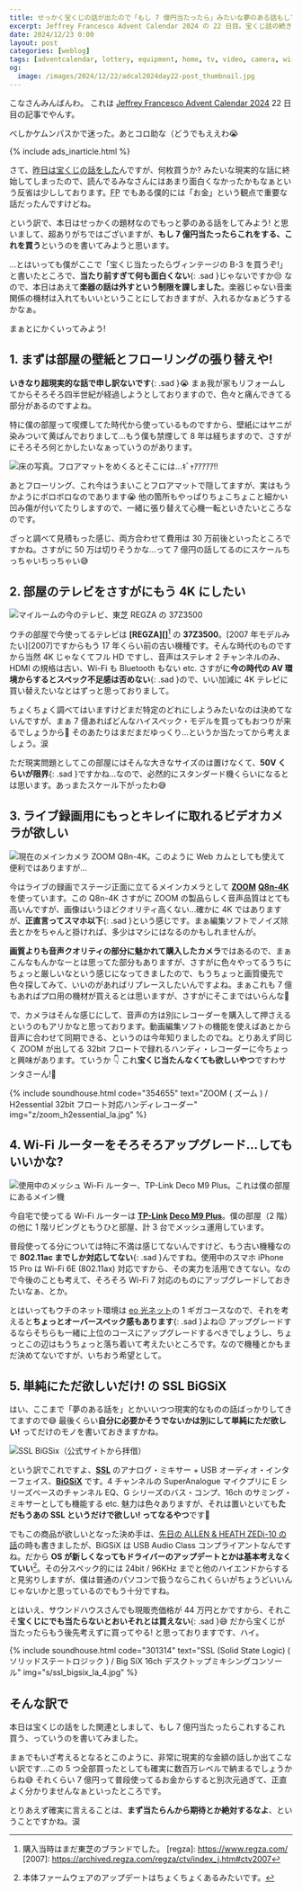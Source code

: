 ```yaml
---
title: せっかく宝くじの話が出たので「もし 7 億円当たったら」みたいな夢のある話もしておきましょうかね
excerpt: Jeffrey Francesco Advent Calendar 2024 の 22 日目。宝くじ話の続きでもうちょっと夢のある話もしておこうってことで色々書いてみましたが、7 億という金額と比較すると内容がとってもしょぼいものになってしまいました。涙
date: 2024/12/23 0:00
layout: post
categories: [weblog]
tags: [adventcalendar, lottery, equipment, home, tv, video, camera, wi-fi, mixer]
og:
  image: /images/2024/12/22/adcal2024day22-post_thumbnail.jpg
---
```


こなさんみんばんわ。
これは [Jeffrey Francesco Advent Calendar 2024][adcal] 22 日目の記事でやんす。

べしかケムンパスかで迷った。あとコロ助な（どうでもええわ😭

[adcal]: https://adventar.org/calendars/10886

{% include ads_inarticle.html %}

さて、[昨日は宝くじの話をした][1221]んですが、何枚買うか? みたいな現実的な話に終始してしまったので、読んでるみなさんにはあまり面白くなかったかもなぁという反省は少ししております。<abbr title="Financial Planner">FP</abbr> でもある僕的には「お金」という観点で重要な話だったんですけどね。

[1221]: /weblog/2024122101/

という訳で、本日はせっかくの題材なのでもっと夢のある話をしてみよう! と思いまして、超ありがちではございますが、**もし 7 億円当たったらこれをする、これを買う**というのを書いてみようと思います。

…とはいっても僕がここで「宝くじ当たったらヴィンテージの B-3 を買うぞ!」と書いたところで、**当たり前すぎて何も面白くない**{: .sad }じゃないですか😒
なので、本日はあえて**楽器の話は外すという制限を課しました**。楽器じゃない音楽関係の機材は入れてもいいということにしておきますが、入れるかなぁどうするかなぁ。

まぁとにかくいってみよう!


## 1. まずは部屋の壁紙とフローリングの張り替えや!

**いきなり超現実的な話で申し訳ないです**{: .sad }😭 まぁ我が家もリフォームしてからそろそろ四半世紀が経過しようとしておりますので、色々と痛んできてる部分があるのですよね。

特に僕の部屋って喫煙してた時代から使っているものですから、壁紙にはヤニが染みついて黄ばんでおりまして…もう僕も禁煙して 8 年は経ちますので、さすがにそろそろ何とかしたいなぁっていうのがあります。

![床の写真。フロアマットをめくるとそこには…ｷﾞｬｱｱｱｱｱ!!](/images/2024/12/22/floor.jpg)

あとフローリング、これ今はうまいことフロアマットで隠してますが、実はもうかようにボロボロなのであります😭 他の箇所もやっぱりちょこちょこと細かい凹み傷が付いてたりしますので、一緒に張り替えて心機一転といきたいところなのです。

ざっと調べて見積もった感じ、両方合わせて費用は 30 万前後といったところですかね。さすがに 50 万は切りそうかな…って 7 億円の話してるのにスケールちっちゃいちっちゃい😅


## 2. 部屋のテレビをさすがにもう 4K にしたい

![マイルームの今のテレビ、東芝 REGZA の 37Z3500](/images/2024/12/22/regza.jpg)

ウチの部屋で今使ってるテレビは <b>[REGZA][]</b>[^1] の <b>37Z3500</b>。[2007 年モデルみたい][2007]ですからもう 17 年くらい前の古い機種です。そんな時代のものですから当然 4K じゃなくてフル HD ですし、音声はステレオ 2 チャンネルのみ、HDMI の規格は古い、Wi-Fi も Bluetooth もない etc. さすがに**今の時代の AV 環境からするとスペック不足感は否めない**{: .sad }ので、いい加減に 4K テレビに買い替えたいなとはずっと思っておりまして。

[^1]: 購入当時はまだ東芝のブランドでした。
[regza]: https://www.regza.com/
[2007]: https://archived.regza.com/regza/ctv/index_j.htm#ctv2007

ちょくちょく調べてはいますけどまだ特定のどれにしようみたいなのは決めてないんですが、まぁ 7 億あればどんなハイスペック・モデルを買ってもおつりが来るでしょうから🤣 そのあたりはまだまだゆっくり…というか当たってから考えましょう。涙

ただ現実問題としてこの部屋にはそんな大きなサイズのは置けなくて、**50V くらいが限界**{: .sad }ですかね…なので、必然的にスタンダード機くらいになるとは思います。あっまたスケール下がったわ😅


## 3. ライブ録画用にもっとキレイに取れるビデオカメラが欲しい

![現在のメインカメラ ZOOM Q8n-4K。このように Web カムとしても使えて便利ではありますが…](/images/2024/12/22/zoom.jpg)

今はライブの録画でステージ正面に立てるメインカメラとして <b>[ZOOM][]</b> <b>[Q8n-4K][q8n4k]</b> を使っています。この Q8n-4K さすがに ZOOM の製品らしく音声品質はとても高いんですが、画像はいうほどクオリティ高くない…確かに 4K ではありますが、**正直言ってスマホ以下**{: .sad }という感じです。まぁ編集ソフトでノイズ除去とかをちゃんと掛ければ、多少はマシにはなるのかもしれませんが。

[zoom]: https://zoomcorp.com/ja/jp/
[q8n4k]: https://zoomcorp.com/ja/jp/video-recorders/video-recorders/q8n-4k/

**画質よりも音声クオリティの部分に魅かれて購入したカメラ**ではあるので、まぁこんなもんかなーとは思ってた部分もありますが、さすがに色々やってるうちにちょっと厳しいなという感じになってきましたので、もうちょっと画質優先で色々探してみて、いいのがあればリプレースしたいんですよね。まぁこれも 7 億もあればプロ用の機材が買えるとは思いますが、さすがにそこまではいらんな🤣

で、カメラはそんな感じにして、音声の方は別にレコーダーを購入して押さえるというのもアリかなと思っております。動画編集ソフトの機能を使えばあとから音声に合わせて同期できる、というのは今年知りましたのでね。とりあえず同じく ZOOM が出してる 32bit フロートで録れるハンディ・レコーダーに今ちょっと興味があります。ていうか 👇 これ**宝くじ当たんなくても欲しいやつ**ですわサンタさーん!🎅

{% include soundhouse.html code="354655" text="ZOOM ( ズーム ) / H2essential 32bit フロート対応ハンディレコーダー" img="z/zoom_h2essential_la.jpg" %}


## 4. Wi-Fi ルーターをそろそろアップグレード…してもいいかな?

![使用中のメッシュ Wi-Fi ルーター、TP-Link Deco M9 Plus。これは僕の部屋にあるメイン機](/images/2024/12/22/deco.jpg)

今自宅で使ってる Wi-Fi ルーターは <b>[TP-Link][tplink]</b><b> [Deco M9 Plus][decom9]</b>。僕の部屋（2 階）の他に 1 階リビングともうひと部屋、計 3 台でメッシュ運用しています。

[tplink]: https://www.tp-link.com/jp/
[decom9]: https://www.tp-link.com/jp/home-networking/deco/deco-m9-plus/

普段使ってる分については特に不満は感じてないんですけど、もう古い機種なので **802.11ac までしか対応してない**{: .sad }んですね。使用中のスマホ iPhone 15 Pro は Wi-Fi 6E (802.11ax) 対応ですから、その実力を活用できてない。なので今後のことも考えて、そろそろ Wi-Fi 7 対応のものにアップグレードしておきたいなぁ、とか。

とはいってもウチのネット環境は [eo 光ネット][eo]の 1 ギガコースなので、それを考えると**ちょっとオーバースペック感もあります**{: .sad }よね😔 アップグレードするならそちらも一緒に上位のコースにアップグレードするべきでしょうし、ちょっとこの辺はもうちょっと落ち着いて考えたいところです。なので機種とかもまだ決めてないですが、いちおう希望として。

[eo]: https://eonet.jp/home/service/net/


## 5. 単純にただ欲しいだけ! の SSL BiGSiX

はい、ここまで「夢のある話を」とかいいつつ現実的なものの話ばっかりしてきてますので😅 最後くらい**自分に必要かそうでないかは別にして単純にただ欲しい!** ってだけのモノを書いておきますかね。

![SSL BiGSix（公式サイトから拝借）](/images/2024/12/22/bigsix.jpg)

という訳でこれですよ、<b>[SSL][]</b> のアナログ・ミキサー + USB オーディオ・インターフェイス、<b>[BiGSiX][]</b> です。4 チャンネルの SuperAnalogue マイクプリに E シリーズベースのチャンネル EQ、G シリーズのバス・コンプ、16ch のサミング・ミキサーとしても機能する etc. 魅力は色々ありますが、それは置いといても**ただもうあの SSL というだけで欲しい! ってなるやつ**です🤣

[ssl]: https://www.solid-state-logic.co.jp/
[bigsix]: https://www.solid-state-logic.co.jp/products/big-six/

でもこの商品が欲しいとなった決め手は、[先日の ALLEN & HEATH ZEDi-10 の話][1220]の時も書きましたが、BiGSiX は USB Audio Class コンプライアントなんですね。だから **OS が新しくなってもドライバーのアップデートとかは基本考えなくていい**[^2]。その分スペック的には 24bit / 96KHz までと他のハイエンドからすると見劣りしますが、僕は普通のパソコンで扱うならこれくらいがちょうどいいんじゃないかと思っているのでもう十分ですね。

[^2]: 本体ファームウェアのアップデートはちょくちょくあるみたいです。

とはいえ、サウンドハウスさんでも現販売価格が 44 万円とかですから、それこそ**宝くじにでも当たらないとおいそれとは買えない**{: .sad }😅 だから宝くじが当たったらもう後先考えずに買ってやる! と思っておりますです、ハイ。

{% include soundhouse.html code="301314" text="SSL (Solid State Logic) ( ソリッドステートロジック ) / Big SiX 16ch デスクトップミキシングコンソール" img="s/ssl_bigsix_la_4.jpg" %}

[1220]: /weblog/2024122001/


## そんな訳で

本日は宝くじの話をした関連としまして、もし 7 億円当たったらこれするこれ買う、っていうのを書いてみました。

まぁでもいざ考えるとなるとこのように、非常に現実的な金額の話しか出てこない訳です…この 5 つ全部買ったとしても確実に数百万レベルで納まるでしょうからね😅 それくらい 7 億円って普段使ってるお金からすると別次元過ぎて、正直よく分かりませんなぁといったところです。

とりあえず確実に言えることは、**まず当たらんから期待とか絶対するなよ**、ということですかね。涙